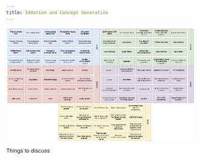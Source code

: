 ```yaml
---
title: Ideation and Concept Generation
---
```

![Brainstorming sketch](Brainstorm.png)

Things to discuss
